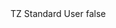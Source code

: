 <?xml version="1.0" encoding="UTF-8"?>
<CustomMetadata xmlns="http://soap.sforce.com/2006/04/metadata">
    <label>TZ Standard User</label>
    <protected>false</protected>
</CustomMetadata>

